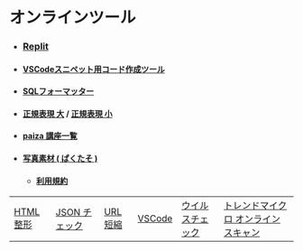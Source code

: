 # オンラインツール

- ### [Replit](https://replit.com/)
- #### [VSCodeスニペット用コード作成ツール](https://migi.me/vsc_snippet/)
- #### [SQLフォーマッター](https://atl2.net/webtool/sql%E3%83%95%E3%82%A9%E3%83%BC%E3%83%9E%E3%83%83%E3%82%BF%E3%83%BCfor-web/)
- #### [正規表現 大](https://regex101.com/) / [正規表現 小](https://php-regexp.a-zumi.net/preg_replace)
- #### [paiza 講座一覧](https://paiza.jp/works/courses)
- #### [写真素材 ( ぱくたそ )](https://www.pakutaso.com/)
  - #### [利用規約](https://www.pakutaso.com/userpolicy.html)

|   |  |  |  |  |  |
| -- | -- | -- | -- | -- | -- | 
| [HTML整形](https://u670.com/pikamap/htmlseikei.php) | [JSON チェック](https://jsonlint.com/) | [URL短縮](https://bitly.com/) | [VSCode](https://vscode.dev/) | [ウイルスチェック](https://www.virustotal.com/gui/home/upload) | [トレンドマイクロ オンラインスキャン](https://www.trendmicro.com/ja_jp/forHome/products/onlinescan.html) |


